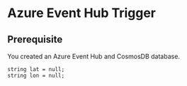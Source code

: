 # Azure Event Hub Trigger

## Prerequisite

You created an Azure Event Hub and CosmosDB database.

```
string lat = null;
string lon = null;
```